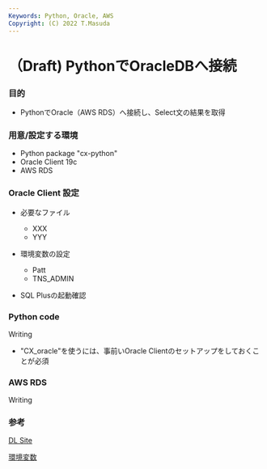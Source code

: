 ```yaml
---
Keywords: Python, Oracle, AWS
Copyright: (C) 2022 T.Masuda
---
```


# （Draft) PythonでOracleDBへ接続

### 目的

* PythonでOracle（AWS RDS）へ接続し、Select文の結果を取得

### 用意/設定する環境

* Python package "cx-python" 
* Oracle Client 19c 
* AWS RDS

### Oracle Client 設定

* 必要なファイル
  * XXX
  * YYY

* 環境変数の設定
  * Patt
  * TNS_ADMIN

* SQL Plusの起動確認

### Python code

Writing

* "CX_oracle"を使うには、事前いOracle Clientのセットアップをしておくことが必須

### AWS RDS

Writing


### 参考

[DL Site](https://www.oracle.com/database/technologies/instant-client/winx64-64-downloads.html)

[環境変数](https://onl.la/7bfQmsx)